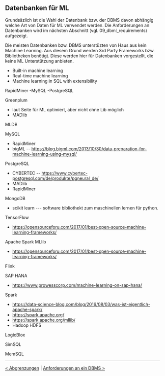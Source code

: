 ## Datenbanken für ML

Grundsäzlich ist die Wahl der Datenbank bzw. der DBMS davon abhängig welche Art von Daten für ML verwendet werden.
Die Anforderungen an Datenbanken wird im nächsten Abschnitt (vgl. 09_dbml_requirements) aufgezeigt.

Die meisten Datenbanken bzw. DBMS unterstüzten von Haus aus kein Machine Learning. Aus diesem Grund werden 3rd Party Frameworks bzw. Bibliotheken benötigt. Diese werden hier für Datenbanken vorgestellt, die keine ML Unterstützung anbieten.

- Built-in machine learning
- Real-time machine learning
- Machine learning in SQL with extensibility

RapidMiner
-MySQL
-PostgreSQL

Greenplum

- laut Seite für ML optimiert, aber nicht ohne Lib möglich
- MADlib

MLDB

MySQL

- RapidMiner
- bigML
  -- https://blog.bigml.com/2013/10/30/data-preparation-for-machine-learning-using-mysql/

PostgreSQL

- CYBERTEC
  -- https://www.cybertec-postgresql.com/de/produkte/pgneural_de/
- MADlib
- RapidMiner

MongoDB

- scikit learn
  --- software bibliothekt zum maschinellen lernen für python.

TensorFlow

- https://opensourceforu.com/2017/01/best-open-source-machine-learning-frameworks/

Apache Spark MLlib

- https://opensourceforu.com/2017/01/best-open-source-machine-learning-frameworks/

Flink

SAP HANA

- https://www.prowesscorp.com/machine-learning-on-sap-hana/

Spark

- https://data-science-blog.com/blog/2016/08/03/was-ist-eigentlich-apache-spark/
- https://spark.apache.org/
- https://spark.apache.org/mllib/
- Hadoop HDFS

LogicBlox

SimSQL

MemSQL

---

[< Abgrenzungen](07_ml_dds.md) | [Anforderungen an ein DBMS >](09_dbml_requirements.md)
